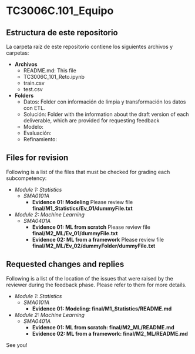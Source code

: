 # TC3006C.101_Equipo

## Estructura de este repositorio

La carpeta raíz de este repositorio contiene los siguientes archivos y carpetas:

- **Archivos**
  - README.md: This file
  - TC3006C_101_Reto.ipynb
  - train.csv
  - test.csv
- **Folders**
  - Datos: Folder con información de limpia y transformación los datos con ETL.
  - Solución: Folder with the information about the draft version of each deliverable, which are provided for requesting feedback
  - Modelo: 
  - Evaluación:
  - Refinamiento: 

## Files for revision

Following is a list of the files that must be checked for grading each subcompetency:

- *Module 1: Statistics*
  - *SMA0101A*
    - **Evidence 01: Modeling** Please review file **final/M1_Statistics/Ev_01/dummyFile.txt**
- *Module 2: Machine Learning*
  - *SMA0401A*
    - **Evidence 01: ML from scratch** Please review file **final/M2_ML/Ev_01/dummyFile.txt**
    - **Evidence 02: ML from a framework** Please review file **final/M2_ML/Ev_02/dummyFolder/dummyFile.txt**

## Requested changes and replies

Following is a list of the location of the issues that were raised by the reviewer during the feedback phase. Please refer to them for more details.

- *Module 1: Statistics*
  - *SMA0101A*
    - **Evidence 01: Modeling: final/M1_Statistics/README.md**
- *Module 2: Machine Learning*
  - *SMA0401A*
    - **Evidence 01: ML from scratch: final/M2_ML/README.md**
    - **Evidence 02: ML from a framework: final/M2_ML/README.md**
      
See you!
